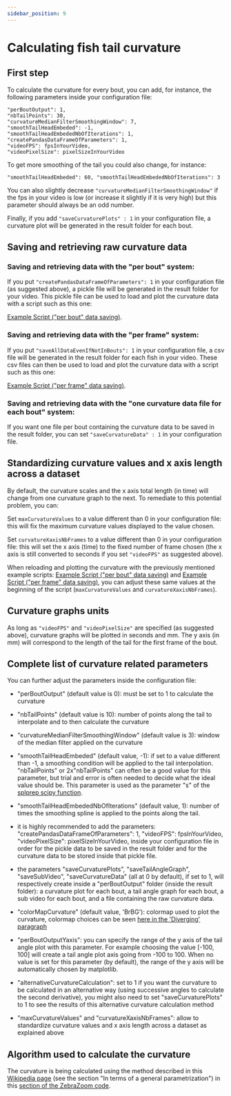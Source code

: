 ```yaml
---
sidebar_position: 9
---
```


# Calculating fish tail curvature


## First step

To calculate the curvature for every bout, you can add, for instance, the following parameters inside your configuration file:

```
"perBoutOutput": 1, 
"nbTailPoints": 30, 
"curvatureMedianFilterSmoothingWindow": 7, 
"smoothTailHeadEmbeded": -1, 
"smoothTailHeadEmbededNbOfIterations": 1, 
"createPandasDataFrameOfParameters": 1, 
"videoFPS": fpsInYourVideo, 
"videoPixelSize": pixelSizeInYourVideo
```

To get more smoothing of the tail you could also change, for instance:

```
"smoothTailHeadEmbeded": 60, "smoothTailHeadEmbededNbOfIterations": 3
```

You can also slightly decrease `"curvatureMedianFilterSmoothingWindow"` if the fps in your video is low (or increase it slightly if it is very high) but this parameter should always be an odd number.

Finally, if you add `"saveCurvaturePlots" : 1` in your configuration file, a curvature plot will be generated in the result folder for each bout.

## Saving and retrieving raw curvature data

### Saving and retrieving data with the "per bout" system:

If you put `"createPandasDataFrameOfParameters": 1` in your configuration file (as suggested above), a pickle file will be generated in the result folder for your video. This pickle file can be used to load and plot the curvature data with a script such as this one: 

[Example Script ("per bout" data saving)](
https://github.com/oliviermirat/ZebraZoom/blob/master/readAndAnalyzeZZoutputWithPython/loadAndPlotCurvature.py).

### Saving and retrieving data with the "per frame" system:

If you put `"saveAllDataEvenIfNotInBouts": 1` in your configuration file, a csv file will be generated in the result folder for each fish in your video. These csv files can then be used to load and plot the curvature data with a script such as this one: 

[Example Script ("per frame" data saving)](
https://github.com/oliviermirat/ZebraZoom/blob/master/readAndAnalyzeZZoutputWithPython/loadAndPlotCurvatureFromAllFramesData.py).

### Saving and retrieving data with the "one curvature data file for each bout" system:

If you want one file per bout containing the curvature data to be saved in the result folder, you can set `"saveCurvatureData" : 1` in your configuration file.

## Standardizing curvature values and x axis length across a dataset
By default, the curvature scales and the x axis total length (in time) will change from one curvature graph to the next. To remediate to this potential problem, you can:

Set `maxCurvatureValues` to a value different than 0 in your configuration file: this will fix the maximum curvature values displayed to the value chosen.

Set `curvatureXaxisNbFrames` to a value different than 0 in your configuration file: this will set the x axis (time) to the fixed number of frame chosen (the x axis is still converted to seconds if you set `"videoFPS"` as suggested above).

When reloading and plotting the curvature with the previously mentioned example scripts: [Example Script ("per bout" data saving)](
https://github.com/oliviermirat/ZebraZoom/blob/master/readAndAnalyzeZZoutputWithPython/loadAndPlotCurvature.py) and [Example Script ("per frame" data saving)](
https://github.com/oliviermirat/ZebraZoom/blob/master/readAndAnalyzeZZoutputWithPython/loadAndPlotCurvatureFromAllFramesData.py), you can adjust these same values at the beginning of the script (`maxCurvatureValues` and `curvatureXaxisNbFrames`).

## Curvature graphs units

As long as `"videoFPS"` and `"videoPixelSize"` are specified (as suggested above), curvature graphs will be plotted in seconds and mm. The y axis (in mm) will correspond to the length of the tail for the first frame of the bout.

## Complete list of curvature related parameters

You can further adjust the parameters inside the configuration file:

- "perBoutOutput" (default value is 0): must be set to 1 to calculate the curvature

- "nbTailPoints" (default value is 10): number of points along the tail to interpolate and to then calculate the curvature

- "curvatureMedianFilterSmoothingWindow" (default value is 3): window of the median filter applied on the curvature

- "smoothTailHeadEmbeded" (default value, -1): if set to a value different than -1, a smoothing condition will be applied to the tail interpolation. "nbTailPoints" or 2x"nbTailPoints" can often be a good value for this parameter, but trial and error is often needed to decide what the ideal value should be. This parameter is used as the parameter "s" of the [splprep scipy function](https://docs.scipy.org/doc/scipy/reference/generated/scipy.interpolate.splprep.html).

- "smoothTailHeadEmbededNbOfIterations" (default value, 1): number of times the smoothing spline is applied to the points along the tail.

- it is highly recommended to add the parameters: "createPandasDataFrameOfParameters": 1, "videoFPS": fpsInYourVideo, "videoPixelSize": pixelSizeInYourVideo, inside your configuration file in order for the pickle data to be saved in the result folder and for the curvature data to be stored inside that pickle file.

- the parameters "saveCurvaturePlots", "saveTailAngleGraph", "saveSubVideo", "saveCurvatureData" (all at 0 by default), if set to 1, will respectively create inside a "perBoutOutput" folder (inside the result folder): a curvature plot for each bout, a tail angle graph for each bout, a sub video for each bout, and a file containing the raw curvature data.

- "colorMapCurvature" (default value, 'BrBG'): colormap used to plot the curvature, colormap choices can be seen [here in the 'Diverging' paragraph](https://matplotlib.org/3.5.1/tutorials/colors/colormaps.html)

- "perBoutOutputYaxis": you can specify the range of the y axis of the tail angle plot with this parameter. For example choosing the value [-100, 100] will create a tail angle plot axis going from -100 to 100. When no value is set for this parameter (by default), the range of the y axis will be automatically chosen by matplotlib.

- "alternativeCurvatureCalculation": set to 1 if you want the curvature to be calculated in an alternative way (using successive angles to calculate the second derivative), you might also need to set "saveCurvaturePlots" to 1 to see the results of this alternative curvature calculation method

- "maxCurvatureValues" and "curvatureXaxisNbFrames": allow to standardize curvature values and x axis length across a dataset as explained above

## Algorithm used to calculate the curvature

The curvature is being calculated using the method described in this [Wikipedia page](https://en.wikipedia.org/wiki/Curvature#In_terms_of_a_general_parametrization) (see the section "In terms of a general parametrization") in this [section of the ZebraZoom code](https://github.com/oliviermirat/ZebraZoom/blob/master/zebrazoom/code/dataPostProcessing/perBoutOutput.py).